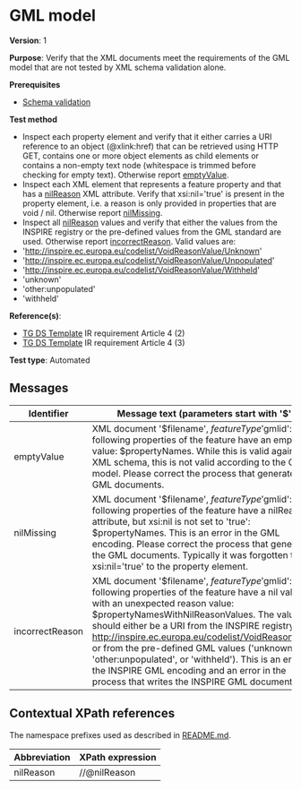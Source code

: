 # GML model

**Version**: 1

**Purpose**: Verify that the XML documents meet the requirements of the GML model that are not tested by XML schema validation alone.

**Prerequisites**

* [Schema validation](http://inspire.ec.europa.eu/id/ats/data/3.0rc3/schemas/schema-validation.md)

**Test method**

* Inspect each property element and verify that it either carries a URI reference to an object (@xlink:href) that can be retrieved using HTTP GET, contains one or more object elements as child elements or contains a non-empty text node (whitespace is trimmed before checking for empty text). Otherwise report [emptyValue](#emptyValue).
* Inspect each XML element that represents a feature property and that has a [nilReason](#nilReason) XML attribute. Verify that xsi:nil='true' is present in the property element, i.e. a reason is only provided in properties that are void / nil. Otherwise report [nilMissing](#nilMissing).
* Inspect all [nilReason](#nilReason) values and verify that either the values from the INSPIRE registry or the pre-defined values from the GML standard are used. Otherwise report [incorrectReason](#incorrectReason). Valid values are:
 * 'http://inspire.ec.europa.eu/codelist/VoidReasonValue/Unknown'
 * 'http://inspire.ec.europa.eu/codelist/VoidReasonValue/Unpopulated'
 * 'http://inspire.ec.europa.eu/codelist/VoidReasonValue/Withheld'
 * 'unknown'
 * 'other:unpopulated'
 * 'withheld'

**Reference(s)**: 

* [TG DS Template](http://inspire.ec.europa.eu/id/ats/data/3.0rc3/schemas/README#ref_TG_DS_tmpl) IR requirement Article 4 (2)
* [TG DS Template](http://inspire.ec.europa.eu/id/ats/data/3.0rc3/schemas/README#ref_TG_DS_tmpl) IR requirement Article 4 (3)

**Test type**: Automated

## Messages

Identifier  |  Message text (parameters start with '$')
---------------------------------------------------------- | -------------------------------------------------------------------------
emptyValue <a name="emptyValue"/>  |  XML document '$filename', $featureType '$gmlid': The following properties of the feature have an empty value: $propertyNames. While this is valid against the XML schema, this is not valid according to the GML model. Please correct the process that generates the GML documents. 
nilMissing <a name="nilMissing"/>  |  XML document '$filename', $featureType '$gmlid': The following properties of the feature have a nilReason attribute, but xsi:nil is not set to 'true': $propertyNames. This is an error in the GML encoding. Please correct the process that generates the GML documents. Typically it was forgotten to add xsi:nil='true' to the property element.
incorrectReason <a name="incorrectReason"/>  |  XML document '$filename', $featureType '$gmlid': The following properties of the feature have a nil value with an unexpected reason value: $propertyNamesWithNilReasonValues. The value should either be a URI from the INSPIRE registry (see http://inspire.ec.europa.eu/codelist/VoidReasonValue) or from the pre-defined GML values ('unknown', 'other:unpopulated', or 'withheld'). This is an error in the INSPIRE GML encoding and an error in the process that writes the INSPIRE GML documents.

## Contextual XPath references

The namespace prefixes used as described in [README.md](http://inspire.ec.europa.eu/id/ats/data/3.0rc3/schemas/README#namespaces).

Abbreviation                                               |  XPath expression
---------------------------------------------------------- | -------------------------------------------------------------------------
nilReason <a name="nilReason"></a>   | //@nilReason
